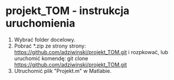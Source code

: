 # projekt_TOM - instrukcja uruchomienia

1. Wybrać folder docelowy.
2. Pobrać *.zip ze strony strony: https://github.com/adziwinski/projekt_TOM.git i rozpkować, lub uruchomić komendę: git clone https://github.com/adziwinski/projekt_TOM.git
3. Utruchomić plik "Projekt.m" w Matlabie.